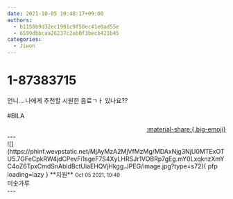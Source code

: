```yaml
---
date: 2021-10-05 10:48:17+09:00
authors:
  - b1158b9d32ec1961c9f50ec41e0ad55e
  - 6599dbbcaa26237c2ab0f3becb421b45
categories:
  - Jiwon
---
```


# 1-87383715

<div class="post-container" markdown="1">
<div class="content-container md-sidebar__scrollwrap" markdown="1">

언니... 나에게 추천할 시원한 음료ㄱㅏ 있나요??<br><br>\#BILA

</div>
</div>

<div style="text-align: right;" markdown="1">
<a href="https://weverse.io/fromis9/fanpost/1-87383715" style="text-align: right;">:material-share:{.big-emoji}</a>
</div>
---

<div class="comments-container md-sidebar__scrollwrap" markdown="1">
<div class="comment" markdown="1">
<div class='id-container' markdown="1">
![](https://phinf.wevpstatic.net/MjAyMzA2MjVfMzMg/MDAxNjg3NjU0MTExOTU5.7GFeCpkRW4jdCPevFi1sgeF7S4XyLHRSJr1VOBRp7gEg.mY0LxqknzXmYC4oZ6TpxCmdSnAbldBctUiaEHQVjHkgg.JPEG/image.jpg?type=s72){ pfp loading=lazy }
**<span class="artist">지원</span>** <small>Oct 05 2021, 10:49</small><br>
</div>
<div class='comment-body' markdown="1">
미숫가루
</div>
</div>
</div>
---
